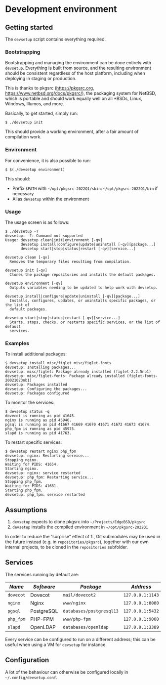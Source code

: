 # Development environment

## Getting started

The `devsetup` script contains everything required.

### Bootstrapping

Bootstrapping and managing the environment can be done entirely with `devsetup`.
Everything is built from source, and the resulting environment should be
consistent regardless of the host platform, including when deploying in staging
or production.

This is thanks to pkgsrc (https://pkgsrc.org,
https://www.netbsd.org/docs/pkgsrc/), the packaging system for NetBSD, which is
portable and should work equally well on all \*BSDs, Linux, Windows, Illumos,
and more.

Basically, to get started, simply run:

```shell-session
$ ./devsetup init
```

This should provide a working environment, after a fair amount of compilation
work.

### Environment

For convenience, it is also possible to run:

```shell-session
$ $(./devsetup environment)
```
    
This should:

* Prefix `$PATH` with `~/opt/pkgsrc-2022Q1/sbin:~/opt/pkgsrc-2022Q1/bin` if
  necessary
* Alias `devsetup` within the environment

### Usage

The usage screen is as follows:

```shell-session
$ ./devsetup -?
devsetup: -?: Command not supported
Usage: devsetup clean|init|environment [-qv]
       devsetup install|configure|update|uninstall [-qv][package...]
       devsetup start|stop|status|restart [-qv][service...]

devsetup clean [-qv]
  Removes the temporary files resulting from compilation.

devsetup init [-qv]
  Clones the package repositories and installs the default packages.

devsetup environment [-qv]
  Outputs variables needing to be updated to help work with devsetup.

devsetup install|configure|update|uninstall [-qv][package...]
  Installs, configures, updates, or uninstalls specific packages, or the list of
  default packages.

devsetup start|stop|status|restart [-qv][service...]
  Starts, stops, checks, or restarts specific services, or the list of default
  services.
```

### Examples

To install additional packages:

```shell-session
$ devsetup install misc/figlet misc/figlet-fonts
devsetup: Installing packages...
devsetup: misc/figlet: Package already installed (figlet-2.2.5nb1)
devsetup: misc/figlet-fonts: Package already installed (figlet-fonts-20021023nb1)
devsetup: Packages installed
devsetup: Configuring the packages...
devsetup: Packages configured
```

To monitor the services:

```shell-session
$ devsetup status -q
dovecot is running as pid 41645.
nginx is running as pid 45946.
pgsql is running as pid 41667 41669 41670 41671 41672 41673 41674.
php_fpm is running as pid 45975.
slapd is running as pid 41763.
```

To restart specific services:

```shell-session
$ devsetup restart nginx php_fpm
devsetup: nginx: Restarting service...
Stopping nginx.
Waiting for PIDS: 41654.
Starting nginx.
devsetup: nginx: service restarted
devsetup: php_fpm: Restarting service...
Stopping php_fpm.
Waiting for PIDS: 41681.
Starting php_fpm.
devsetup: php_fpm: service restarted
```

## Assumptions

1. `devsetup` expects to clone pkgsrc into `~/Projects/EdgeBSD/pkgsrc`
2. `devsetup` installs the compiled environment in `~/opt/pkgsrc-2022Q1`

In order to reduce the “surprise” effect of 1., Git submodules may be used in
the future instead (e.g. in `repositories/pkgsrc`), together with our own
internal projects, to be cloned in the `repositories` subfolder.

## Services

The services running by default are:

| *Name*    | *Software* | *Package*                | *Address*        | *Comments*                                           |
| --------- | ---------- | ------------------------ | ---------------- | ---------------------------------------------------- |
| `dovecot` | Dovecot    | `mail/dovecot2`          | `127.0.0.1:1143` | [webmail](http://127.0.0.1:8080/webmail)             |
| `nginx`   | Nginx      | `www/nginx`              | `127.0.0.1:8080` | [default page](http://127.0.0.1:8080)                |
| `pgsql`   | PostgreSQL | `databases/postgresql13` | `127.0.0.1:5432` | [administration](http://127.0.0.1:8080/phppgadmin)   |
| `php_fpm` | PHP-FPM    | `www/php-fpm`            | `127.0.0.1:9000` | Fast CGI                                             |
| `slapd`   | OpenLDAP   | `databases/openldap`     | `127.0.0.1:3389` | [administration](http://127.0.0.1:8080/phpldapadmin) |

Every service can be configured to run on a different address; this can be
useful when using a VM for `devsetup` for instance.

## Configuration

A lot of the behaviour can otherwise be configured locally in
`~/.config/devsetup.conf`.
